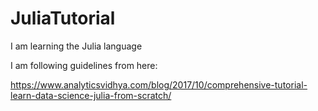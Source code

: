 # JuliaTutorial
I am learning the Julia language

I am following guidelines from here:

https://www.analyticsvidhya.com/blog/2017/10/comprehensive-tutorial-learn-data-science-julia-from-scratch/

